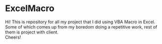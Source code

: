 # ExcelMacro


Hi! This is repository for all my project that I did using VBA Macro in Excel. <br />
Some of which comes up from my boredom doing a repetitive work, rest of them is project with client. <br />
Cheers!
